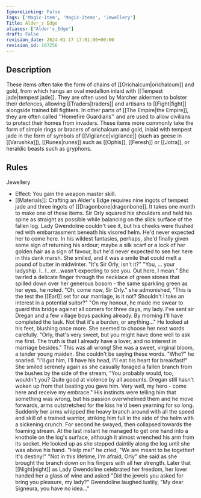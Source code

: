 ```yaml
---
IgnoreLinking: False
Tags: ['Magic-Item', 'Magic-Items', 'Jewellery']
Title: Alder_s Edge
aliases: ["Alder's_Edge"]
draft: False
revision_date: 2024-01-17 17:01:00+00:00
revision_id: 107256
---
```


## Description
These items often take the form of chains of [[Orichalcum|orichalcum]] and gold, from which hangs an oval medallion inlaid with [[Tempest jade|tempest jade]]. They are often used by Marcher aldermen to bolster their defences, allowing [[Traders|traders]] and artisans to [[Fight|fight]] alongside trained bill fighters.
In other parts of [[The Empire|the Empire]], they are often called ''Homefire Guardians'' and are used to allow civilians to protect their homes from invaders. These items more commonly take the form of simple rings or bracers of orichalcum and gold, inlaid with tempest jade in the form of symbols of [[Vigilance|vigilance]] (such as geese in [[Varushka]]), [[Runes|runes]] such as [[Ophis]], [[Feresh]] or [[Jotra]], or heraldic beasts such as gryphons.
## Rules
Jewellery
* Effect: You gain the weapon master skill.
* [[Materials]]: Crafting an Alder's Edge requires nine ingots of tempest jade and three ingots of [[Dragonbone|dragonbone]]. It takes one month to make one of these items.
Sir Orly squared his shoulders and held his spine as straight as possible while balancing on the slick surface of the fallen log.  Lady Gwendoline couldn't see it, but his cheeks were flushed red with embarrassment beneath his visored helm.  He'd never expected her to come here.  In his wildest fantasies, perhaps, she'd finally given some sign of returning his ardour; maybe a silk scarf or a lock of her golden hair as a sign of favour, but he'd never expected to see her here in this dank marsh.
She smiled, and it was a smile that could melt a pound of butter in midwinter.  "It's Sir Orly, isn't it?"
"You, ... your ladyship.  I.. I...er...wasn't expecting to see you.  Out here, I mean."
She twirled a delicate finger through the necklace of green stones that spilled down over her generous bosom - the same sparkling green as her eyes, he noted.  "Oh, come now, Sir Orly." she admonished, "This is the test the [[Earl]] set for our marriage, is it not?  Shouldn't I take an interest in a potential suitor?"
"On my honour, he made me swear to guard this bridge against all comers for three days, my lady.  I've sent sir Dregan and a few village boys packing already.  By morning I'll have completed the task.  Not that it's a burden, or anything..."  He looked at his feet, blushing once more.
She seemed to choose her next words carefully.  "Orly, that's very sweet, but you might have done well to ask me first.  The truth is that I already have a lover, and no interest in marriage besides."
This was all wrong!  She was a sweet, virginal bloom, a tender young maiden.  She couldn't be saying these words.  "Who?" he snarled.  "I'll gut him, I'll have his head, I'll eat his heart for breakfast!"
She smiled serenely again as she casually foraged a fallen branch from the bushes by the side of the stream, "You probably would, too, wouldn't you?  Quite good at violence by all accounts.  Dregan still hasn't woken up from that beating you gave him.  Very well, my hero - come here and receive my embrace."
His instincts were telling him that something was wrong, but his passion overwhelmed them and he move forwards, arms outstretched for the kiss he'd been yearning for so long.  Suddenly her arms whipped the heavy branch around with all the speed and skill of a trained warrior, striking him full in the side of the helm with a sickening crunch.  For second he swayed, then collapsed towards the foaming stream.  At the last instant he managed to get one hand into a knothole on the log's surface, although it almost wrenched his arm from its socket.  He looked up as she stepped daintily along the log until she was above his hand.
"Help me!" he cried, "We are meant to be together!  It's destiny!"
"Not in this lifetime, I'm afraid, Orly" she said as she brought the branch down on his fingers with all her strength.
Later that [[Night|night]] as Lady Gwendoline celebrated her freedom, her lover handed her a glass of wine and asked "Did the jewels you asked for bring you pleasure, my lady?"
Gwendoline laughed lustily, "My dear Signeura, you have no idea..."
